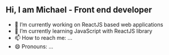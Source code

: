 ## Hi, I am Michael - Front end developer

- 🔭 I’m currently working on ReactJS based web applications
- 🌱 I’m currently learning JavaScript with ReactJS library
- 📫 How to reach me: ...
- 😄 Pronouns: ...
